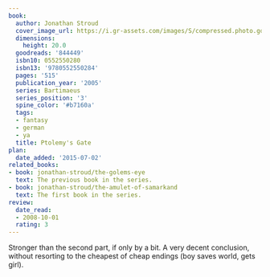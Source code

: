 ```yaml
---
book:
  author: Jonathan Stroud
  cover_image_url: https://i.gr-assets.com/images/S/compressed.photo.goodreads.com/books/1347310729l/844449.jpg
  dimensions:
    height: 20.0
  goodreads: '844449'
  isbn10: 0552550280
  isbn13: '9780552550284'
  pages: '515'
  publication_year: '2005'
  series: Bartimaeus
  series_position: '3'
  spine_color: '#b7160a'
  tags:
  - fantasy
  - german
  - ya
  title: Ptolemy's Gate
plan:
  date_added: '2015-07-02'
related_books:
- book: jonathan-stroud/the-golems-eye
  text: The previous book in the series.
- book: jonathan-stroud/the-amulet-of-samarkand
  text: The first book in the series.
review:
  date_read:
  - 2008-10-01
  rating: 3
---
```


Stronger than the second part, if only by a bit. A very decent conclusion, without resorting to the cheapest of cheap
endings (boy saves world, gets girl).
